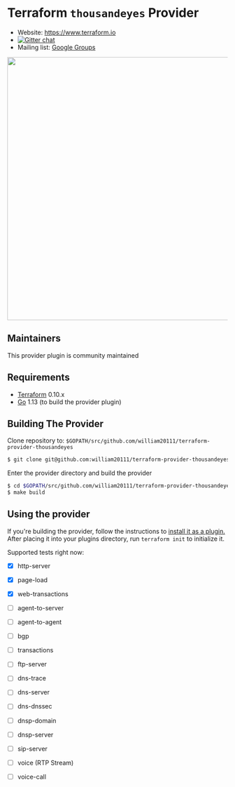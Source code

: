 Terraform `thousandeyes` Provider
=========================

- Website: https://www.terraform.io
- [![Gitter chat](https://badges.gitter.im/hashicorp-terraform/Lobby.png)](https://gitter.im/hashicorp-terraform/Lobby)
- Mailing list: [Google Groups](http://groups.google.com/group/terraform-tool)

<img src="https://cdn.rawgit.com/hashicorp/terraform-website/master/content/source/assets/images/logo-hashicorp.svg" width="600px">

Maintainers
-----------

This provider plugin is community maintained

Requirements
------------

-	[Terraform](https://www.terraform.io/downloads.html) 0.10.x
-	[Go](https://golang.org/doc/install) 1.13 (to build the provider plugin)

Building The Provider
---------------------

Clone repository to: `$GOPATH/src/github.com/william20111/terraform-provider-thousandeyes`

```sh
$ git clone git@github.com:william20111/terraform-provider-thousandeyes $GOPATH/src/github.com/william20111/terraform-provider-thousandeyes
```

Enter the provider directory and build the provider

```sh
$ cd $GOPATH/src/github.com/william20111/terraform-provider-thousandeyes
$ make build
```

Using the provider
----------------------
If you're building the provider, follow the instructions to [install it as a plugin.](https://www.terraform.io/docs/plugins/basics.html#installing-a-plugin) After placing it into your plugins directory,  run `terraform init` to initialize it.

Supported tests right now:

- [x] http-server
- [x] page-load
- [x] web-transactions
- [ ] agent-to-server
- [ ] agent-to-agent
- [ ] bgp
- [ ] transactions
- [ ] ftp-server
- [ ] dns-trace
- [ ] dns-server
- [ ] dns-dnssec
- [ ] dnsp-domain
- [ ] dnsp-server
- [ ] sip-server
- [ ] voice (RTP Stream)
- [ ] voice-call

